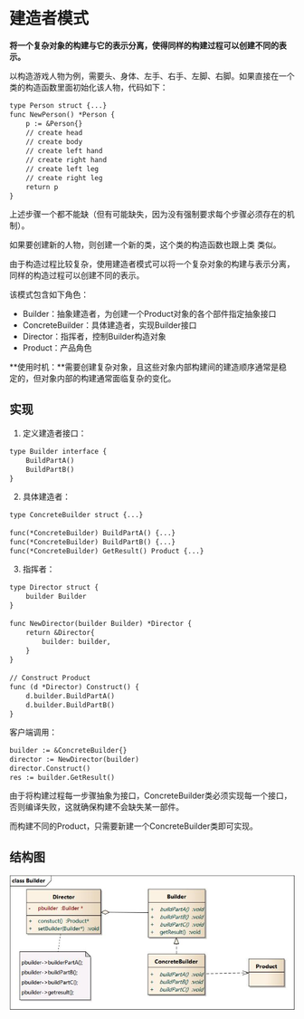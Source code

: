 # 建造者模式

**将一个复杂对象的构建与它的表示分离，使得同样的构建过程可以创建不同的表示。**

以构造游戏人物为例，需要头、身体、左手、右手、左脚、右脚。如果直接在一个类的构造函数里面初始化该人物，代码如下：

```
type Person struct {...}
func NewPerson() *Person {
	p := &Person{}
    // create head
    // create body
    // create left hand
    // create right hand
    // create left leg
    // create right leg
    return p
}
```

上述步骤一个都不能缺（但有可能缺失，因为没有强制要求每个步骤必须存在的机制）。

如果要创建新的人物，则创建一个新的类，这个类的构造函数也跟上类 类似。

由于构造过程比较复杂，使用建造者模式可以将一个复杂对象的构建与表示分离，同样的构造过程可以创建不同的表示。

该模式包含如下角色：

- Builder：抽象建造者，为创建一个Product对象的各个部件指定抽象接口
- ConcreteBuilder：具体建造者，实现Builder接口
- Director：指挥者，控制Builder构造对象
- Product：产品角色

**使用时机：**需要创建复杂对象，且这些对象内部构建间的建造顺序通常是稳定的，但对象内部的构建通常面临复杂的变化。



## 实现

1. 定义建造者接口：

```
type Builder interface {
    BuildPartA()
    BuildPartB()
}
```

2. 具体建造者：

```
type ConcreteBuilder struct {...}

func(*ConcreteBuilder) BuildPartA() {...}
func(*ConcreteBuilder) BuildPartB() {...}
func(*ConcreteBuilder) GetResult() Product {...}
```

3. 指挥者：

```
type Director struct {
	builder Builder
}

func NewDirector(builder Builder) *Director {
	return &Director{
		builder: builder,
	}
}

// Construct Product
func (d *Director) Construct() {
	d.builder.BuildPartA()
	d.builder.BuildPartB()
}
```

客户端调用：

```
builder := &ConcreteBuilder{}
director := NewDirector(builder)
director.Construct()
res := builder.GetResult()
```

由于将构建过程每一步骤抽象为接口，ConcreteBuilder类必须实现每一个接口，否则编译失败，这就确保构建不会缺失某一部件。

而构建不同的Product，只需要新建一个ConcreteBuilder类即可实现。



## 结构图

![1585447974922](jian-zao-zhe-mo-shi.assets/1585447974922.png)






